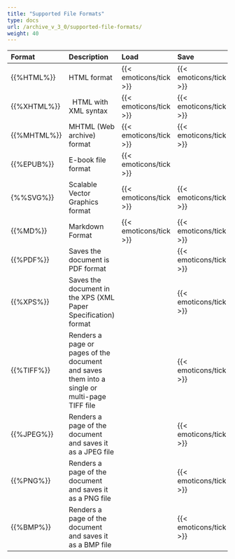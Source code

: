 ```yaml
---
title: "Supported File Formats"
type: docs
url: /archive_v_3_0/supported-file-formats/
weight: 40
---
```


|**Format**|**Description**|**Load**|**Save**|**Remarks**|
| :- | :- | :- | :- | :- |
|{{%HTML%}}|HTML format|{{< emoticons/tick >}}|{{< emoticons/tick >}}| |
|{{%XHTML%}}|` `HTML with XML syntax|{{< emoticons/tick >}}|{{< emoticons/tick >}}|Save option is only available when the input file is **XHTML**|
|{{%MHTML%}}|MHTML (Web archive) format|{{< emoticons/tick >}}|{{< emoticons/tick >}}|Save option is only available when saving **MHTML** document|
|{{%EPUB%}}|E-book file format|{{< emoticons/tick >}}| | |
|{%%SVG%}}|Scalable Vector Graphics format|{{< emoticons/tick >}}|{{< emoticons/tick >}}|Save option is only available when the input file is **SVG**|
|{{%MD%}}|Markdown Format|{{< emoticons/tick >}}|{{< emoticons/tick >}}|Save option is only available when saving **HTML** document|
|{{%PDF%}}|Saves the document is PDF format| |{{< emoticons/tick >}}| |
|{{%XPS%}}|Saves the document in the XPS (XML Paper Specification) format| |{{< emoticons/tick >}}| |
|{{%TIFF%}}|Renders a page or pages of the document and saves them into a single or multi-page TIFF file| |{{< emoticons/tick >}}| |
|{{%JPEG%}}|Renders a page of the document and saves it as a JPEG file| |{{< emoticons/tick >}}| |
|{{%PNG%}}|Renders a page of the document and saves it as a PNG file| |{{< emoticons/tick >}}| |
|{{%BMP%}}|Renders a page of the document and saves it as a BMP file| |{{< emoticons/tick >}}| |

